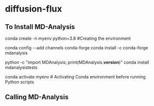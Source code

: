 # diffusion-flux

## To Install MD-Analysis 

conda create -n myenv python=3.8  #Creating the environment

conda config --add channels conda-forge
conda install -c conda-forge mdanalysis

python -c "import MDAnalysis; print(MDAnalysis.__version__)"
conda install mdanalysistests 

conda activate myenv  # Activating Conda environment before running Python scripts

## Calling MD-Analysis


